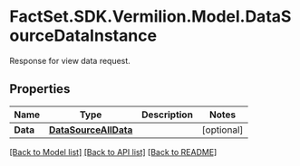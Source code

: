 # FactSet.SDK.Vermilion.Model.DataSourceDataInstance
Response for view data request.

## Properties

Name | Type | Description | Notes
------------ | ------------- | ------------- | -------------
**Data** | [**DataSourceAllData**](DataSourceAllData.md) |  | [optional] 

[[Back to Model list]](../README.md#documentation-for-models) [[Back to API list]](../README.md#documentation-for-api-endpoints) [[Back to README]](../README.md)

